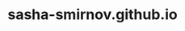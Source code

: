# sasha-smirnov.github.io
<!DOCTYPE html>
<html lang="ru">
<head>
    <meta charset="UTF-8">
    <title>Открытие бота...</title>
    <script>
        // Получаем параметры из URL
        const urlParams = new URLSearchParams(window.location.search);
        const startParam = urlParams.get('start') || 'default_start';

        // Формируем ссылку на бота с параметром
        const botUrl = https://t.me/StableGrowzBot?start=${encodeURIComponent(startParam)};

        // Ждём 1 секунду и делаем редирект (для iOS)
        setTimeout(() => {
            window.location.href = botUrl;
        }, 1000);
    </script>
</head>
<body>
    <p>Если бот не открылся автоматически, <a id="botLink" href="#">нажмите здесь</a>.</p>
    <script>
        document.getElementById('botLink').href = botUrl;
    </script>
</body>
</html>
